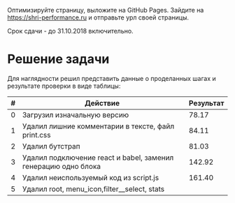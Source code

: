Оптимизируйте страницу, выложите на GitHub Pages. Зайдите на https://shri-performance.ru и отправьте урл своей страницы.

Срок сдачи - до 31.10.2018 включительно.

# Решение задачи

Для наглядности решил представить данные о проделанных шагах и результате проверки в виде таблицы:

| # | Действие                                                        | Результат      |
|---|-----------------------------------------------------------------|----------------|
| 0 | Загрузил изначальную версию                                     |     78.17      |
| 1 | Удалил лишние комментарии в тексте, файл print.css              |     84.11      |
| 2 | Удалил бутстрап                                                 |     81.03      |
| 3 | Удалил подключение react и  babel, заменил генерацию одно блока |     142.92     |
| 4 | Удалил неиспользуемый код из script.js                          |     161.40     |
| 5 | Удалил root, menu_icon,filter__select, stats                    |                |
